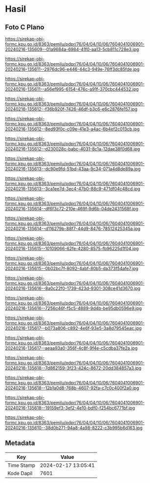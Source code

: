 # Hasil

## Foto C Plano

https://sirekap-obj-formc.kpu.go.id/8363/pemilu/pdpr/76/04/04/10/06/7604041006901-20240216-135609--01a9684a-6984-41f0-aa13-5cb811c728e3.jpg

https://sirekap-obj-formc.kpu.go.id/8363/pemilu/pdpr/76/04/04/10/06/7604041006901-20240216-135611--2976dc96-e446-44c3-949e-76ff3dc85fde.jpg

https://sirekap-obj-formc.kpu.go.id/8363/pemilu/pdpr/76/04/04/10/06/7604041006901-20240216-135611--a56ef995-6154-476c-a91f-370cbc444532.jpg

https://sirekap-obj-formc.kpu.go.id/8363/pemilu/pdpr/76/04/04/10/06/7604041006901-20240216-135612--f36b920f-7426-46df-b3c6-e6c2876fe157.jpg

https://sirekap-obj-formc.kpu.go.id/8363/pemilu/pdpr/76/04/04/10/06/7604041006901-20240216-135612--8ed93f0c-c09e-41e3-a4ac-6b4ef2c013cb.jpg

https://sirekap-obj-formc.kpu.go.id/8363/pemilu/pdpr/76/04/04/10/06/7604041006901-20240216-135612--d230028c-babc-4031-8c1a-12dae38f0d68.jpg

https://sirekap-obj-formc.kpu.go.id/8363/pemilu/pdpr/76/04/04/10/06/7604041006901-20240216-135613--dc90e9fd-51bd-43aa-9c34-071a4d8de89a.jpg

https://sirekap-obj-formc.kpu.go.id/8363/pemilu/pdpr/76/04/04/10/06/7604041006901-20240216-135613--3ca1ee7d-3ec4-47b0-88c9-471df04c48cd.jpg

https://sirekap-obj-formc.kpu.go.id/8363/pemilu/pdpr/76/04/04/10/06/7604041006901-20240216-135614--df6f3c72-210e-469f-9d6b-04de2431568f.jpg

https://sirekap-obj-formc.kpu.go.id/8363/pemilu/pdpr/76/04/04/10/06/7604041006901-20240216-135614--d116279b-88f7-44d9-8476-78512425345a.jpg

https://sirekap-obj-formc.kpu.go.id/8363/pemilu/pdpr/76/04/04/10/06/7604041006901-20240216-135615--10109066-62fe-4280-8575-fb96225d1f04.jpg

https://sirekap-obj-formc.kpu.go.id/8363/pemilu/pdpr/76/04/04/10/06/7604041006901-20240216-135615--0b02bc7f-8092-4abf-80b5-da373f54afe7.jpg

https://sirekap-obj-formc.kpu.go.id/8363/pemilu/pdpr/76/04/04/10/06/7604041006901-20240216-135616--8a0c22f0-1739-423d-9301-308ce41d3670.jpg

https://sirekap-obj-formc.kpu.go.id/8363/pemilu/pdpr/76/04/04/10/06/7604041006901-20240216-135616--7256c46f-f5c5-4889-9d4b-be95db0596e9.jpg

https://sirekap-obj-formc.kpu.go.id/8363/pemilu/pdpr/76/04/04/10/06/7604041006901-20240216-135617--b073a806-c892-4e6f-93e5-3a8d79545eac.jpg

https://sirekap-obj-formc.kpu.go.id/8363/pemilu/pdpr/76/04/04/10/06/7604041006901-20240216-135617--aeaa93a0-356f-4c8f-9f4e-c5cdba37fe2a.jpg

https://sirekap-obj-formc.kpu.go.id/8363/pemilu/pdpr/76/04/04/10/06/7604041006901-20240216-135618--7d862159-3f23-424c-8672-20dd384857a3.jpg

https://sirekap-obj-formc.kpu.go.id/8363/pemilu/pdpr/76/04/04/10/06/7604041006901-20240216-135618--12b1a0d8-768b-4607-92fa-c7c0c400f2a0.jpg

https://sirekap-obj-formc.kpu.go.id/8363/pemilu/pdpr/76/04/04/10/06/7604041006901-20240216-135618--19159ef3-3ef2-4e10-bdf0-f254bc6771bf.jpg

https://sirekap-obj-formc.kpu.go.id/8363/pemilu/pdpr/76/04/04/10/06/7604041006901-20240216-135610--38d0b271-94a8-4a98-8222-c3b995b6d163.jpg


## Metadata

| Key        | Value               |
| ---------- | ------------------- |
| Time Stamp | 2024-02-17 13:05:41 |
| Kode Dapil | 7601                |



